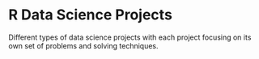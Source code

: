 # R Data Science Projects

Different types of data science projects with each project focusing on its own set of problems and solving techniques.

